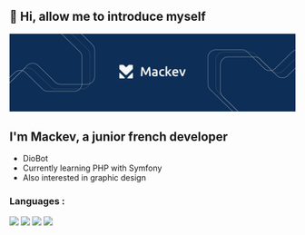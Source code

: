## 👋 Hi, allow me to introduce myself 

<img src="https://github.com/Mackevv/Mackevv/blob/main/mackev-readme.jpg"/>

## I'm Mackev, a junior french developer
- DioBot
- Currently learning PHP with Symfony
- Also interested in graphic design

### Languages :

<p>
  <img src="https://img.shields.io/badge/-JavaScript-f0db4f?style=for-the-badge&logo=javascript&logoColor=323330" />
  <img src="https://img.shields.io/badge/-PHP-787CB5?style=for-the-badge&logo=php&logoColor=f7fff9" />
  <img src="https://img.shields.io/badge/-HTML5-f16529?style=for-the-badge&logo=html5&logoColor=f7fff9" />
  <img src="https://img.shields.io/badge/-CSS3-2965f1?style=for-the-badge&logo=css3&logoColor=f7fff9" />
<p/> 
